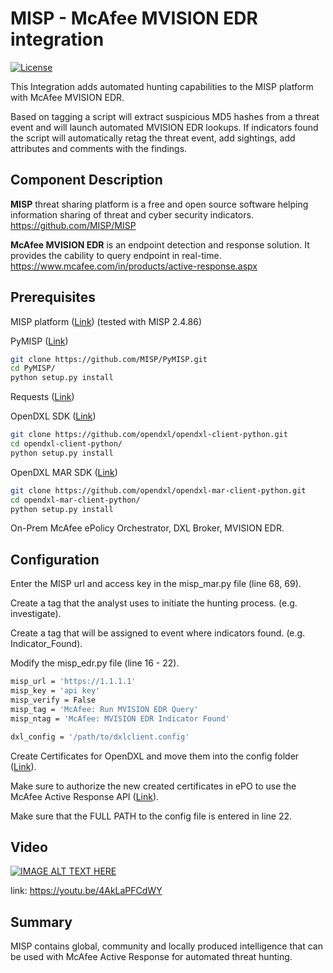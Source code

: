 # MISP - McAfee MVISION EDR integration
[![License](https://img.shields.io/badge/License-Apache%202.0-blue.svg)](https://opensource.org/licenses/Apache-2.0)

This Integration adds automated hunting capabilities to the MISP platform with McAfee MVISION EDR.

Based on tagging a script will extract suspicious MD5 hashes from a threat event and will launch automated MVISION EDR lookups. 
If indicators found the script will automatically retag the threat event, add sightings, add attributes and comments with the findings.

## Component Description
**MISP** threat sharing platform is a free and open source software helping information sharing of threat and cyber security indicators. https://github.com/MISP/MISP

**McAfee MVISION EDR** is an endpoint detection and response solution. It provides the cability to query endpoint in real-time. https://www.mcafee.com/in/products/active-response.aspx

## Prerequisites
MISP platform ([Link](https://github.com/MISP/MISP)) (tested with MISP 2.4.86)

PyMISP ([Link](https://github.com/MISP/PyMISP))
```sh
git clone https://github.com/MISP/PyMISP.git
cd PyMISP/
python setup.py install
```

Requests ([Link](http://docs.python-requests.org/en/master/user/install/#install))

OpenDXL SDK ([Link](https://github.com/opendxl/opendxl-client-python))
```sh
git clone https://github.com/opendxl/opendxl-client-python.git
cd opendxl-client-python/
python setup.py install
```

OpenDXL MAR SDK ([Link](https://github.com/opendxl/opendxl-mar-client-python))
```sh
git clone https://github.com/opendxl/opendxl-mar-client-python.git
cd opendxl-mar-client-python/
python setup.py install
```

On-Prem McAfee ePolicy Orchestrator, DXL Broker, MVISION EDR.

## Configuration
Enter the MISP url and access key in the misp_mar.py file (line 68, 69).

Create a tag that the analyst uses to initiate the hunting process. (e.g. investigate).

Create a tag that will be assigned to event where indicators found. (e.g. Indicator_Found).

Modify the misp_edr.py file (line 16 - 22).
```sh
misp_url = 'https://1.1.1.1'
misp_key = 'api key'
misp_verify = False
misp_tag = 'McAfee: Run MVISION EDR Query'
misp_ntag = 'McAfee: MVISION EDR Indicator Found'

dxl_config = '/path/to/dxlclient.config'
```
Create Certificates for OpenDXL and move them into the config folder ([Link](https://opendxl.github.io/opendxl-client-python/pydoc/epoexternalcertissuance.html)). 

Make sure to authorize the new created certificates in ePO to use the McAfee Active Response API ([Link](https://opendxl.github.io/opendxl-client-python/pydoc/marsendauth.html)).

Make sure that the FULL PATH to the config file is entered in line 22.

## Video

[![IMAGE ALT TEXT HERE](https://img.youtube.com/vi/4AkLaPFCdWY/0.jpg)](https://www.youtube.com/watch?v=4AkLaPFCdWY)

link: https://youtu.be/4AkLaPFCdWY

## Summary
MISP contains global, community and locally produced intelligence that can be used with McAfee Active Response for automated threat hunting.
